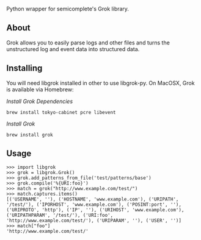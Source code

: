 Python wrapper for semicomplete's Grok library.

About
-----
Grok allows you to easily parse logs and other files and turns the unstructured log and event data into structured data.

Installing
----------

You will need libgrok installed in other to use libgrok-py. On MacOSX, Grok is available via Homebrew:

_Install Grok Dependencies_

    brew install tokyo-cabinet pcre libevent

_Install Grok_

    brew install grok

Usage
-----

    >>> import libgrok
    >>> grok = libgrok.Grok()
    >>> grok.add_patterns_from_file('test/patterns/base')
    >>> grok.compile('%{URI:foo}')
    >>> match = grok("http://www.example.com/test/")
    >>> match.captures.items()
    [('USERNAME', ''), ('HOSTNAME', 'www.example.com'), ('URIPATH', '/test/'), ('IPORHOST', 'www.example.com'), ('POSINT:port', ''), ('URIPROTO', 'http'), ('IP', ''), ('URIHOST', 'www.example.com'), ('URIPATHPARAM', '/test/'), ('URI:foo', 'http://www.example.com/test/'), ('URIPARAM', ''), ('USER', '')]
    >>> match["foo"]
    'http://www.example.com/test/'
